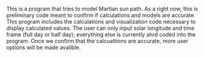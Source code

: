 This is a program that tries to model Martian sun path. As a right now, this is preliminary code meant to confirm if calculations and models are accurate. This program includes the calculations and visualization code necessary to display calculated values. The user can only input solar longitude and time frame (full day or half day); everything else is currently ahrd coded into the program. Once we confirm that the calcualtions are accurate, more user options will be made avalible. 
